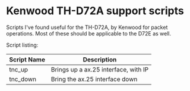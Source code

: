# Kenwood TH-D72A support scripts 

Scripts I've found useful for the TH-D72A, by Kenwood for packet operations.  Most of these
should be applicable to the D72E as well.

Script listing:

|Script Name|Description|
|-----|-----|
|tnc_up|Brings up a ax.25 interface, with IP|
|tnc_down|Bring the ax.25 interface down|
